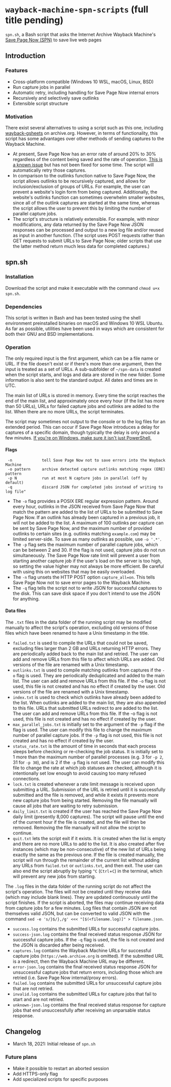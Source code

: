 # `wayback-machine-spn-scripts` (full title pending)

`spn.sh`, a Bash script that asks the Internet Archive Wayback Machine's [Save Page Now (SPN)](https://web.archive.org/save/) to save live web pages

## Introduction

### Features

* Cross-platform compatible (Windows 10 WSL, macOS, Linux, BSD)
* Run capture jobs in parallel
* Automatic retry, including handling for Save Page Now internal errors
* Recursively and selectively save outlinks
* Extensible script structure

### Motivation

There exist several alternatives to using a script such as this one, including [wayback-gsheets](https://archive.org/services/wayback-gsheets/) on archive.org. However, in terms of functionality, this script has some advantages over other methods of sending captures to the Wayback Machine.

* At present, Save Page Now has an error rate of around 20% to 30% regardless of the content being saved and the rate of operation. [This is a known issue](https://old.reddit.com/r/WaybackMachine/comments/m139pt/ive_got_an_amazing_response_from_the_wayback/) but has not been fixed for some time. The script will automatically retry those captures.
* In comparison to the outlinks function native to Save Page Now, the script allows outlinks to be recursively captured, and allows for inclusion/exclusion of groups of URLs. For example, the user can prevent a website's login form from being captured. Additionally, the website's outlinks function can sometimes overwhelm smaller websites, since all of the outlink captures are started at the same time, whereas the script allows the user to prevent this by limiting the number of parallel capture jobs.
* The script's structure is relatively extensible. For example, with minor modifications, any data returned by the Save Page Now JSON responses can be processed and output to a new log file and/or reused as input in another function. (The script uses POST requests rather than GET requests to submit URLs to Save Page Now; older scripts that use the latter method return much less data for completed captures.)

## spn.sh

### Installation

Download the script and make it executable with the command `chmod u+x spn.sh`.

### Dependencies

This script is written in Bash and has been tested using the shell environment preinstalled binaries on macOS and Windows 10 WSL Ubuntu. As far as possible, utilities have been used in ways which are consistent for both their GNU and BSD implementations.

### Operation

The only required input is the first argument, which can be a file name or URL. If the file doesn't exist or if there's more than one argument, then the input is treated as a set of URLs. A sub-subfolder of `~/spn-data` is created when the script starts, and logs and data are stored in the new folder. Some information is also sent to the standard output. All dates and times are in UTC.

The main list of URLs is stored in memory. Every time the script reaches the end of the main list, and approximately once every hour (if the list has more than 50 URLs), URLs for failed capture jobs and outlinks are added to the list. When there are no more URLs, the script terminates.

The script may sometimes not output to the console or to the log files for an extended period. This can occur if Save Page Now introduces a delay for captures of a specific domain, though typically the delay is only around a few minutes. [If you're on Windows, make sure it isn't just PowerShell.](https://serverfault.com/a/205898)

#### Flags

```
 -n             tell Save Page Now not to save errors into the Wayback Machine
 -o pattern     archive detected capture outlinks matching regex (ERE) pattern
 -p N           run at most N capture jobs in parallel (off by default)
 -q             discard JSON for completed jobs instead of writing to log file"
```

* The `-o` flag provides a POSIX ERE regular expression pattern. Around every hour, outlinks in the JSON received from Save Page Now that match the pattern are added to the list of URLs to be submitted to Save Page Now. If an outlink has already been captured in a previous job, it will not be added to the list. A maximum of 100 outlinks per capture can be sent by Save Page Now, and the maximum number of provided outlinks to certain sites (e.g. outlinks matching `example.com`) may be limited server-side. To save as many outlinks as possible, use `-o '.*'`.
* The `-p` flag sets the maximum number of parallel capture jobs, which can be between 2 and 30. If the flag is not used, capture jobs do not run simultaneously. The Save Page Now rate limit will prevent a user from starting another capture job if the user's load on the server is too high, so setting the value higher may not always be more efficient. Be careful with using this on websites that may be easily overloaded.
* The `-n` flag unsets the HTTP POST option `capture_all=on`. This tells Save Page Now not to save error pages to the Wayback Machine.
* The `-q` flag tells the script not to write JSON for successful captures to the disk. This can save disk space if you don't intend to use the JSON for anything.

#### Data files

The `.txt` files in the data folder of the running script may be modified manually to affect the script's operation, excluding old versions of those files which have been renamed to have a Unix timestamp in the title.

* `failed.txt` is used to compile the URLs that could not be saved, excluding files larger than 2 GB and URLs returning HTTP errors. They are periodically added back to the main list and retried. The user can add and remove URLs from this file to affect which URLs are added. Old versions of the file are renamed with a Unix timestamp.
* `outlinks.txt` is used to compile matching outlinks from captures if the `-o` flag is used. They are periodically deduplicated and added to the main list. The user can add and remove URLs from this file. If the `-o` flag is not used, this file is not created and has no effect if created by the user. Old versions of the file are renamed with a Unix timestamp.
* `index.txt` is used to check which outlinks have already been added to the list. When outlinks are added to the main list, they are also appended to this file. URLs that submitted URLs redirect to are added to the list. The user can add and remove URLs from this file. If the -o flag is not used, this file is not created and has no effect if created by the user.
* `max_parallel_jobs.txt` is initially set to the argument of the `-p` flag if the flag is used. The user can modify this file to change the maximum number of parallel capture jobs. If the `-p` flag is not used, this file is not created and has no effect if created by the user.
* `status_rate.txt` is the amount of time in seconds that each process sleeps before checking or re-checking the job status. It is initially set to 1 more than the maximum number of parallel processes (e.g. 3 for `-p 2`, 31 for `-p 30`), and is 2 if the `-p` flag is not used. The user can modify this file to change the rate at which job statuses are checked, although it is intentionally set low enough to avoid causing too many refused connections.
* `lock.txt` is created whenever a rate limit message is received upon submitting a URL. Submission of the URL is retried until it is successfully submitted and the file is removed, and while it exists it prevents more new capture jobs from being started. Removing the file manually will cause all jobs that are waiting to retry submission.
* `daily_limit.txt` is created if the user has reached the Save Page Now daily limit (presently 8,000 captures). The script will pause until the end of the current hour if the file is created, and the file will then be removed. Removing the file manually will not allow the script to continue.
* `quit.txt` lets the script exit if it exists. It is created when the list is empty and there are no more URLs to add to the list. It is also created after five instances (which may be non-consecutive) of the new list of URLs being exactly the same as the previous one. If the file is created manually, the script will run through the remainder of the current list without adding any URLs from `failed.txt` or `outlinks.txt`, and then exit. The user can also end the script abruptly by typing `^C` (`Ctrl`+`C`) in the terminal, which will prevent any new jobs from starting.

The `.log` files in the data folder of the running script do not affect the script's operation. The files will not be created until they receive data (which may include blank lines). They are updated continuously until the script finishes. If the script is aborted, the files may continue receiving data from capture jobs for a few minutes. Log files that contain JSON are not themselves valid JSON, but can be converted to valid JSON with the command `sed -e 's/}$/},/g' <<< "[$(<filename.log)]" > filename.json`.
* `success.log` contains the submitted URLs for successful capture jobs.
* `success-json.log` contains the final received status response JSON for successful capture jobs. If the `-q` flag is used, the file is not created and the JSON is discarded after being received.
* `captures.log` contains the Wayback Machine URLs for successful capture jobs (`https://web.archive.org` is omitted). If the submitted URL is a redirect, then the Wayback Machine URL may be different.
* `error-json.log` contains the final received status response JSON for unsuccessful capture jobs that return errors, including those which are retried (i.e. Save Page Now internal/proxy errors).
* `failed.log` contains the submitted URLs for unsuccessful capture jobs that are not retried.
* `invalid.log` contains the submitted URLs for capture jobs that fail to start and are not retried.
* `unknown-json.log` contains the final received status response for capture jobs that end unsuccessfully after receiving an unparsable status response.

## Changelog

* March 18, 2021: Initial release of `spn.sh`

### Future plans

* Make it possible to restart an aborted session
* Add HTTPS-only flag
* Add specialized scripts for specific purposes
